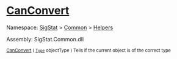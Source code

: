 # [CanConvert](./FeatureDescriptorTJsonConverter-100664023.md)

Namespace: [SigStat]() > [Common](./../../README.md) > [Helpers](./../README.md)

Assembly: SigStat.Common.dll

<sub>[CanConvert](./FeatureDescriptorTJsonConverter-100664023.md) ( [`Type`](https://docs.microsoft.com/en-us/dotnet/api/System.Type) objectType )         Tells if the current object is of the correct type</sub>
